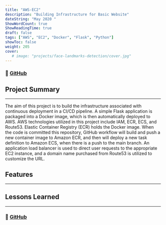 ```yaml
---
title: "AWS-EC2"
description: "Building Infrastructure for Basic Website"
dateString: "May 2020 "
ShowWordCount: true
ShowReadingTime: true
draft: false
tags: ["AWS", "EC2", "Docker", "Flask", "Python"]
showToc: false
weight: 205
cover:
   # image: "projects/face-landmarks-detection/cover.jpg"
--- 
```

### 🔗 [GitHub](https://github.com/gabrielaliera/AWS-ECS-EC2-Flask)

## Project Summary
***
The aim of this project is to build the infrastructure associated with continuous deployment in a CI/CD pipeline. A simple Flask application is packaged into a Docker image, which is then automatically deployed to AWS. AWS technologies utilized in this project include IAM, ECR, ECS, and Route53. Elastic Container Registry (ECR) holds the Docker image. When the code is committed this repository, GitHub workflow will build and push a new container image to Amazon ECR, and then will deploy a new task definition to Amazon ECS, when there is a push to the main branch. An application load balancer is used to direct user requests to the appropriate EC2 instance, and a domain name purchased from Route53 is utilized to customize the URL.
## Features
***


## Lessons Learned
***


### 🔗 [GitHub](https://github.com/gabrielaliera/AWS-ECS-EC2-Flask)